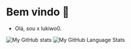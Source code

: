 # Bem vindo 👋

- Olá, sou x lukiwo0.

![My GitHub stats](https://github-readme-stats.vercel.app/api?username=Lukiwo0&show_icons=true&theme=white)
![My GitHub Language Stats](https://github-readme-stats.vercel.app/api/top-langs/?username=Lukiwo0&langs_count=5&theme=white)
